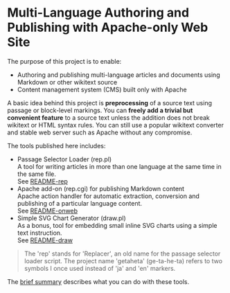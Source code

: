 # Multi-Language Authoring and Publishing with Apache-only Web Site

The purpose of this project is to enable:

- Authoring and publishing multi-language articles and documents using Markdown or other wikitext source
- Content management system (CMS) built only with Apache

A basic idea behind this project is **preprocessing** of a source text using passage or block-level markings.
You can **freely add a trivial but convenient feature** to a source text unless the addition does not break wikitext or HTML syntax rules.
You can still use a popular wikitext converter and stable web server such as Apache without any compromise.

The tools published here includes:

- Passage Selector Loader (rep.pl)  
A tool for writing articles in more than one language at the same time in the same file.  
See [README-rep](README-rep.md)
- Apache add-on (rep.cgi) for publishing Markdown content  
Apache action handler for automatic extraction, conversion and publishing of a particular language content.  
See [README-onweb](README-onweb.md)
- Simple SVG Chart Generator (draw.pl)  
As a bonus, tool for embedding small inline SVG charts using a simple text instruction.  
See [README-draw](README-draw.md)

>The 'rep' stands for 'Replacer', an old name for the passage selector loader script. The project name 'getaheta' (ge-ta-he-ta) refers to two symbols I once used instead of 'ja' and 'en' markers.

The [brief summary](http://www.kobu.com/getaheta) describes what you can do with these tools.
